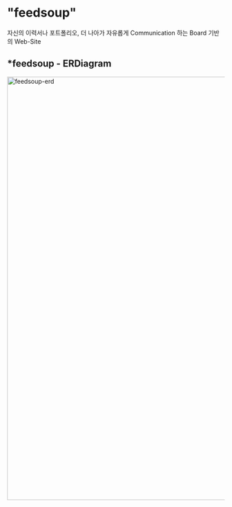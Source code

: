# "feedsoup"
자신의 이력서나 포트폴리오, 더 나아가 자유롭게 Communication 하는 Board 기반의 Web-Site
## *feedsoup - ERDiagram
<img width="978" alt="feedsoup-erd" src="https://github.com/leejh-96/feedsoup/assets/115613811/a83110ed-17d5-4edb-83fa-187727cff477">
